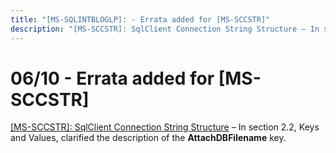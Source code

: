 ```yaml
---
title: "[MS-SQLINTBLOGLP]: - Errata added for [MS-SCCSTR]"
description: "[MS-SCCSTR]: SqlClient Connection String Structure – In section 2.2, Keys and Values, clarified the description of the"
---
```


# 06/10 - Errata added for [MS-SCCSTR]

<p><span><a href="https://sqlprotocoldocs-cgcjdngdb5dee9c6.b02.azurefd.net/MS-SCCSTR/%5bMS-SCCSTR%5d-errata.pdf">[MS-SCCSTR]:
SqlClient Connection String Structure</a></span> – In section 2.2, Keys and
Values, clarified the description of the <b>AttachDBFilename</b> key.</p>


                